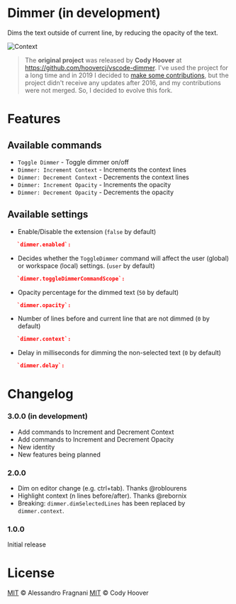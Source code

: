 # Dimmer (in development)

Dims the text outside of current line, by reducing the opacity of the text.

![Context](images/context.gif)  

> The **original project** was released by **Cody Hoover** at https://github.com/hoovercj/vscode-dimmer. I've used the project for a long time and in 2019 I decided to [make some contributions](https://github.com/hoovercj/vscode-dimmer/pulls/alefragnani), but the project didn't receive any updates after 2016, and my contributions were not merged. So, I decided to evolve this fork.

# Features

## Available commands

 * `Toggle Dimmer` - Toggle dimmer on/off
 * `Dimmer: Increment Context` - Increments the context lines
 * `Dimmer: Decrement Context` - Decrements the context lines
 * `Dimmer: Increment Opacity` - Increments the opacity
 * `Dimmer: Decrement Opacity` - Decrements the opacity

## Available settings

* Enable/Disable the extension (`false` by default)

```json
   `dimmer.enabled`: 
```

* Decides whether the `ToggleDimmer` command will affect the user (global) or workspace (local) settings. (`user` by default)

```json
   `dimmer.toggleDimmerCommandScope`: 
```

* Opacity percentage for the dimmed text (`50` by default)

```json
   `dimmer.opacity`: 
```

* Number of lines before and current line that are not dimmed (`0` by default)

```json
   `dimmer.context`: 
```

* Delay in milliseconds for dimming the non-selected text (`0` by default)

```json
   `dimmer.delay`: 
```

# Changelog

### 3.0.0 (in development)
- Add commands to Increment and Decrement Context
- Add commands to Increment and Decrement Opacity
- New identity
- New features being planned

### 2.0.0 
- Dim on editor change (e.g. ctrl+tab). Thanks @roblourens
- Highlight context (n lines before/after). Thanks @rebornix
- Breaking: `dimmer.dimSelectedLines` has been replaced by `dimmer.context`. 

### 1.0.0

Initial release

# License

[MIT](LICENSE.md) &copy; Alessandro Fragnani
[MIT](LICENSE.md) &copy; Cody Hoover